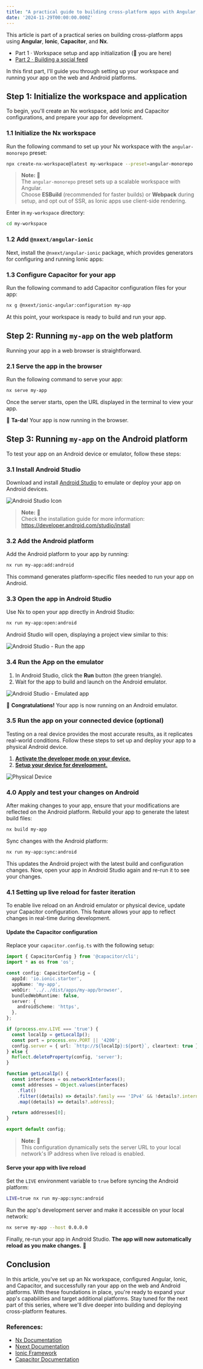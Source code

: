 ```yaml
---
title: "A practical guide to building cross-platform apps with Angular, Ionic, Capacitor, and Nx · Part 1 · Workspace setup and app initialization"
date: '2024-11-29T00:00:00.000Z'
---
```


This article is part of a practical series on building cross-platform apps using **Angular**, **Ionic**, **Capacitor**, and **Nx**.

- Part 1 · Workspace setup and app initialization (📍 you are here)
- [Part 2 · Building a social feed](/a-practical-guide-to-building-cross-platform-apps-with-angular-ionic-capacitor-and-nx-part-2/)

In this first part, I'll guide you through setting up your workspace and running your app on the web and Android platforms.

## Step 1: Initialize the workspace and application

To begin, you'll create an Nx workspace, add Ionic and Capacitor configurations, and prepare your app for development.

### 1.1 Initialize the Nx workspace

Run the following command to set up your Nx workspace with the `angular-monorepo` preset:

```bash
npx create-nx-workspace@latest my-workspace --preset=angular-monorepo
```

> **Note: 📌** <br/>
> The `angular-monorepo` preset sets up a scalable workspace with Angular. <br/>
> Choose **ESBuild** (recommended for faster builds) or **Webpack** during setup, and opt out of SSR, as Ionic apps use client-side rendering.

Enter in `my-workspace` directory:

```bash
cd my-workspace
```

### 1.2 Add `@nxext/angular-ionic`

Next, install the `@nxext/angular-ionic` package, which provides generators for configuring and running Ionic apps:

### 1.3 Configure Capacitor for your app

Run the following command to add Capacitor configuration files for your app:

```bash
nx g @nxext/ionic-angular:configuration my-app
```

At this point, your workspace is ready to build and run your app.

## Step 2: Running `my-app` on the web platform

Running your app in a web browser is straightforward.

### 2.1 Serve the app in the browser

Run the following command to serve your app:

```bash
nx serve my-app
```

Once the server starts, open the URL displayed in the terminal to view your app.



🌈 **Ta-da!** Your app is now running in the browser.

## Step 3: Running `my-app` on the Android platform

To test your app on an Android device or emulator, follow these steps:

### 3.1 Install Android Studio

Download and install [Android Studio](https://developer.android.com/studio) to emulate or deploy your app on Android devices.

![Android Studio Icon](./studio.svg)

> **Note:** 📌 <br/> Check the installation guide for more information: https://developer.android.com/studio/install

### 3.2 Add the Android platform

Add the Android platform to your app by running:

```bash
nx run my-app:add:android
```

This command generates platform-specific files needed to run your app on Android.

### 3.3 Open the app in Android Studio

Use Nx to open your app directly in Android Studio:

```bash
nx run my-app:open:android
```

Android Studio will open, displaying a project view similar to this:

![Android Studio - Run the app](./run.png)

### 3.4 Run the App on the emulator

1. In Android Studio, click the **Run** button (the green triangle).
2. Wait for the app to build and launch on the Android emulator.

![Android Studio - Emulated app](./app.png)

🌟 **Congratulations!** Your app is now running on an Android emulator.

### 3.5 Run the app on your connected device (optional)

Testing on a real device provides the most accurate results, as it replicates real-world conditions. Follow these steps to set up and deploy your app to a physical Android device.

1. [**Activate the developer mode on your device.**](https://developer.android.com/studio/debug/dev-options)
2. [**Setup your device for development.**](https://developer.android.com/studio/run/device)

![Physical Device](./device.png)

### 4.0 Apply and test your changes on Android

After making changes to your app, ensure that your modifications are reflected on the Android platform. Rebuild your app to generate the latest build files:

```bash
nx build my-app
```

Sync changes with the Android platform:

```bash
nx run my-app:sync:android
```

This updates the Android project with the latest build and configuration changes. Now, open your app in Android Studio again and re-run it to see your changes.

### 4.1 Setting up live reload for faster iteration

To enable live reload on an Android emulator or physical device, update your Capacitor configuration. This feature allows your app to reflect changes in real-time during development.

#### Update the Capacitor configuration

Replace your `capacitor.config.ts` with the following setup:

```ts
import { CapacitorConfig } from '@capacitor/cli';
import * as os from 'os';

const config: CapacitorConfig = {
  appId: 'io.ionic.starter',
  appName: 'my-app',
  webDir: '../../dist/apps/my-app/browser',
  bundledWebRuntime: false,
  server: {
    androidScheme: 'https',
  },
};

if (process.env.LIVE === 'true') {
  const localIp = getLocalIp();
  const port = process.env.PORT || '4200';
  config.server = { url: `http://${localIp}:${port}`, cleartext: true };
} else {
  Reflect.deleteProperty(config, 'server');
}

function getLocalIp() {
  const interfaces = os.networkInterfaces();
  const addresses = Object.values(interfaces)
    .flat()
    .filter((details) => details?.family === 'IPv4' && !details?.internal)
    .map((details) => details?.address);

  return addresses[0];
}

export default config;
```

> **Note: 📌** <br/> This configuration dynamically sets the server URL to your local network's IP address when live reload is enabled.

#### Serve your app with live reload

Set the `LIVE` environment variable to `true` before syncing the Android platform:

```bash
LIVE=true nx run my-app:sync:android
```

Run the app's development server and make it accessible on your local network:

```bash
nx serve my-app --host 0.0.0.0
```

Finally, re-run your app in Android Studio. **The app will now automatically reload as you make changes.** 🚀

## Conclusion

In this article, you've set up an Nx workspace, configured Angular, Ionic, and Capacitor, and successfully ran your app on the web and Android platforms. With these foundations in place, you're ready to expand your app's capabilities and target additional platforms. Stay tuned for the next part of this series, where we'll dive deeper into building and deploying cross-platform features.

### References:

- [Nx Documentation](https://nx.dev)
- [Nxext Documentation](https://nxext.dev/)
- [Ionic Framework](https://ionicframework.com)
- [Capacitor Documentation](https://capacitorjs.com)
